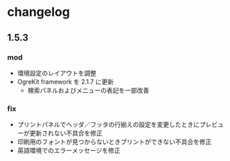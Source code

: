 
changelog
==========================

1.5.3
--------------------------

### mod
- 環境設定のレイアウトを調整
- OgreKit framework を 2.1.7 に更新
    - 検索パネルおよびメニューの表記を一部改善

### fix
- プリントパネルでヘッダ／フッタの行揃えの設定を変更したときにプレビューが更新されない不具合を修正
- 印刷用のフォントが見つからないときプリントができない不具合を修正
- 英語環境でのエラーメッセージを修正
